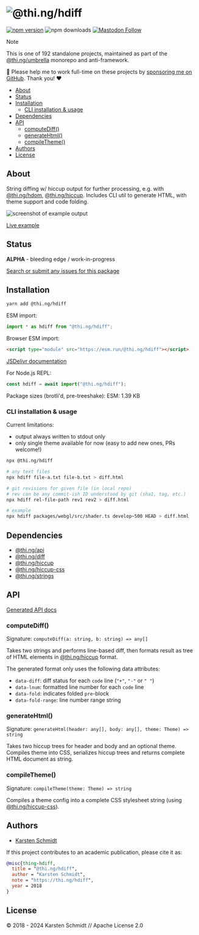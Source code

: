 <!-- This file is generated - DO NOT EDIT! -->
<!-- Please see: https://github.com/thi-ng/umbrella/blob/develop/CONTRIBUTING.md#changes-to-readme-files -->
# ![@thi.ng/hdiff](https://media.thi.ng/umbrella/banners-20230807/thing-hdiff.svg?67454ba3)

[![npm version](https://img.shields.io/npm/v/@thi.ng/hdiff.svg)](https://www.npmjs.com/package/@thi.ng/hdiff)
![npm downloads](https://img.shields.io/npm/dm/@thi.ng/hdiff.svg)
[![Mastodon Follow](https://img.shields.io/mastodon/follow/109331703950160316?domain=https%3A%2F%2Fmastodon.thi.ng&style=social)](https://mastodon.thi.ng/@toxi)

> [!NOTE]
> This is one of 192 standalone projects, maintained as part
> of the [@thi.ng/umbrella](https://github.com/thi-ng/umbrella/) monorepo
> and anti-framework.
>
> 🚀 Please help me to work full-time on these projects by [sponsoring me on
> GitHub](https://github.com/sponsors/postspectacular). Thank you! ❤️

- [About](#about)
- [Status](#status)
- [Installation](#installation)
  - [CLI installation & usage](#cli-installation--usage)
- [Dependencies](#dependencies)
- [API](#api)
  - [computeDiff()](#computediff)
  - [generateHtml()](#generatehtml)
  - [compileTheme()](#compiletheme)
- [Authors](#authors)
- [License](#license)

## About

String diffing w/ hiccup output for further processing, e.g. with [@thi.ng/hdom](https://github.com/thi-ng/umbrella/tree/develop/packages/hdom), [@thi.ng/hiccup](https://github.com/thi-ng/umbrella/tree/develop/packages/hiccup). Includes CLI util to generate HTML, with theme support and code folding.

![screenshot of example output](https://raw.githubusercontent.com/thi-ng/umbrella/develop/assets/hdiff/hdiff.png)

[Live example](https://demo.thi.ng/umbrella/hdiff/)

## Status

**ALPHA** - bleeding edge / work-in-progress

[Search or submit any issues for this package](https://github.com/thi-ng/umbrella/issues?q=%5Bhdiff%5D+in%3Atitle)

## Installation

```bash
yarn add @thi.ng/hdiff
```

ESM import:

```ts
import * as hdiff from "@thi.ng/hdiff";
```

Browser ESM import:

```html
<script type="module" src="https://esm.run/@thi.ng/hdiff"></script>
```

[JSDelivr documentation](https://www.jsdelivr.com/)

For Node.js REPL:

```js
const hdiff = await import("@thi.ng/hdiff");
```

Package sizes (brotli'd, pre-treeshake): ESM: 1.39 KB

### CLI installation & usage

Current limitations:

- output always written to stdout only
- only single theme available for now (easy to add new ones, PRs welcome!)

```bash
npx @thi.ng/hdiff

# any text files
npx hdiff file-a.txt file-b.txt > diff.html

# git revisions for given file (in local repo)
# rev can be any commit-ish ID understood by git (sha1, tag, etc.)
npx hdiff rel-file-path rev1 rev2 > diff.html

# example
npx hdiff packages/webgl/src/shader.ts develop~500 HEAD > diff.html
```

## Dependencies

- [@thi.ng/api](https://github.com/thi-ng/umbrella/tree/develop/packages/api)
- [@thi.ng/diff](https://github.com/thi-ng/umbrella/tree/develop/packages/diff)
- [@thi.ng/hiccup](https://github.com/thi-ng/umbrella/tree/develop/packages/hiccup)
- [@thi.ng/hiccup-css](https://github.com/thi-ng/umbrella/tree/develop/packages/hiccup-css)
- [@thi.ng/strings](https://github.com/thi-ng/umbrella/tree/develop/packages/strings)

## API

[Generated API docs](https://docs.thi.ng/umbrella/hdiff/)

### computeDiff()

Signature: `computeDiff(a: string, b: string) => any[]`

Takes two strings and performs line-based diff, then formats result as
tree of HTML elements in
[@thi.ng/hiccup](https://github.com/thi-ng/umbrella/tree/develop/packages/hiccup)
format.

The generated format only uses the following data attributes:

- `data-diff`: diff status for each `code` line (`"+"`, `"-"` or `" "`)
- `data-lnum`: formatted line number for each `code` line
- `data-fold`: indicates folded `pre`-block
- `data-fold-range`: line number range string

### generateHtml()

Signature: `generateHtml(header: any[], body: any[], theme: Theme) => string`

Takes two hiccup trees for header and body and an optional theme.
Compiles theme into CSS, serializes hiccup trees and returns complete
HTML document as string.

### compileTheme()

Signature: `compileTheme(theme: Theme) => string`

Compiles a theme config into a complete CSS stylesheet string (using
[@thi.ng/hiccup-css](https://github.com/thi-ng/umbrella/tree/develop/packages/hiccup-css)).

## Authors

- [Karsten Schmidt](https://thi.ng)

If this project contributes to an academic publication, please cite it as:

```bibtex
@misc{thing-hdiff,
  title = "@thi.ng/hdiff",
  author = "Karsten Schmidt",
  note = "https://thi.ng/hdiff",
  year = 2018
}
```

## License

&copy; 2018 - 2024 Karsten Schmidt // Apache License 2.0

